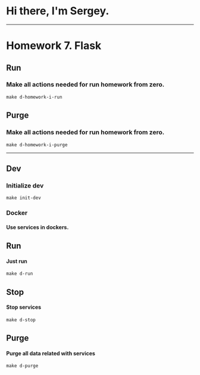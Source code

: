 # Hi there, I'm Sergey.
___
# Homework 7. Flask

## Run
### Make all actions needed for run homework from zero.
```
make d-homework-i-run
```
## Purge
### Make all actions needed for run homework from zero.
```
make d-homework-i-purge
```
___

## Dev 
### Initialize dev
```
make init-dev
```
### Docker 
#### Use services in dockers.
## Run
#### Just run
```
make d-run
```
## Stop
#### Stop services
```
make d-stop
```
## Purge 
#### Purge all data related with services
```
make d-purge
```
